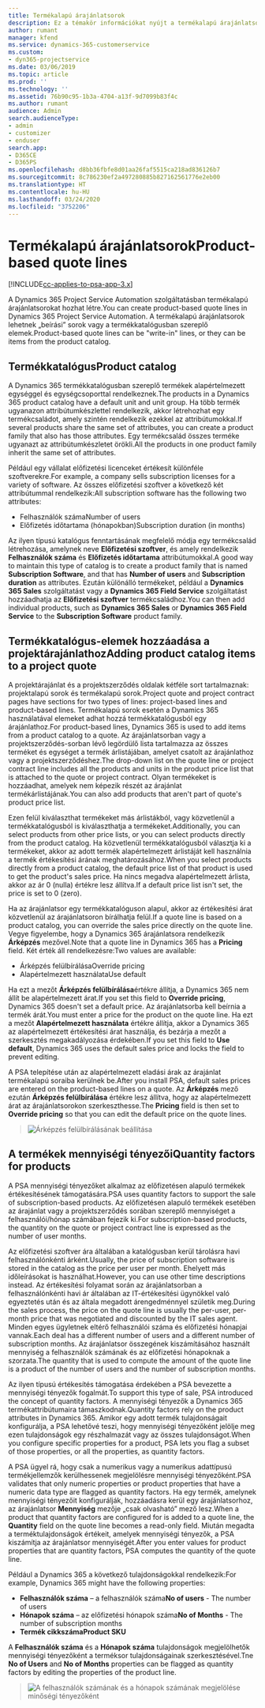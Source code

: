 ```yaml
---
title: Termékalapú árajánlatsorok
description: Ez a témakör információkat nyújt a termékalapú árajánlatsorokról.
author: rumant
manager: kfend
ms.service: dynamics-365-customerservice
ms.custom:
- dyn365-projectservice
ms.date: 03/06/2019
ms.topic: article
ms.prod: ''
ms.technology: ''
ms.assetid: 76b90c95-1b3a-4704-a13f-9d7099b83f4c
ms.author: rumant
audience: Admin
search.audienceType:
- admin
- customizer
- enduser
search.app:
- D365CE
- D365PS
ms.openlocfilehash: d8bb36fbfe8d01aa26faf5515ca218ad836126b7
ms.sourcegitcommit: 8c786230ef2a497280885b827162561776e2eb00
ms.translationtype: HT
ms.contentlocale: hu-HU
ms.lasthandoff: 03/24/2020
ms.locfileid: "3752206"
---
```

# <a name="product-based-quote-lines"></a><span data-ttu-id="06758-103">Termékalapú árajánlatsorok</span><span class="sxs-lookup"><span data-stu-id="06758-103">Product-based quote lines</span></span>

[!INCLUDE[cc-applies-to-psa-app-3.x](../includes/cc-applies-to-psa-app-3x.md)]


<span data-ttu-id="06758-104">A Dynamics 365 Project Service Automation szolgáltatásban termékalapú árajánlatsorokat hozhat létre.</span><span class="sxs-lookup"><span data-stu-id="06758-104">You can create product-based quote lines in Dynamics 365 Project Service Automation.</span></span> <span data-ttu-id="06758-105">A termékalapú árajánlatsorok lehetnek „beírási” sorok vagy a termékkatalógusban szereplő elemek.</span><span class="sxs-lookup"><span data-stu-id="06758-105">Product-based quote lines can be "write-in" lines, or they can be items from the product catalog.</span></span>

## <a name="product-catalog"></a><span data-ttu-id="06758-106">Termékkatalógus</span><span class="sxs-lookup"><span data-stu-id="06758-106">Product catalog</span></span>

<span data-ttu-id="06758-107">A Dynamics 365 termékkatalógusban szereplő termékek alapértelmezett egységgel és egységcsoporttal rendelkeznek.</span><span class="sxs-lookup"><span data-stu-id="06758-107">The products in a Dynamics 365 product catalog have a default unit and unit group.</span></span> <span data-ttu-id="06758-108">Ha több termék ugyanazon attribútumkészlettel rendelkezik, akkor létrehozhat egy termékcsaládot, amely szintén rendelkezik ezekkel az attribútumokkal.</span><span class="sxs-lookup"><span data-stu-id="06758-108">If several products share the same set of attributes, you can create a product family that also has those attributes.</span></span> <span data-ttu-id="06758-109">Egy termékcsalád összes terméke ugyanazt az attribútumkészletet örökli.</span><span class="sxs-lookup"><span data-stu-id="06758-109">All the products in one product family inherit the same set of attributes.</span></span>

<span data-ttu-id="06758-110">Például egy vállalat előfizetési licenceket értékesít különféle szoftverekre.</span><span class="sxs-lookup"><span data-stu-id="06758-110">For example, a company sells subscription licenses for a variety of software.</span></span> <span data-ttu-id="06758-111">Az összes előfizetési szoftver a következő két attribútummal rendelkezik:</span><span class="sxs-lookup"><span data-stu-id="06758-111">All subscription software has the following two attributes:</span></span>

- <span data-ttu-id="06758-112">Felhasználók száma</span><span class="sxs-lookup"><span data-stu-id="06758-112">Number of users</span></span> 
- <span data-ttu-id="06758-113">Előfizetés időtartama (hónapokban)</span><span class="sxs-lookup"><span data-stu-id="06758-113">Subscription duration (in months)</span></span>

<span data-ttu-id="06758-114">Az ilyen típusú katalógus fenntartásának megfelelő módja egy termékcsalád létrehozása, amelynek neve **Előfizetési szoftver**, és amely rendelkezik **Felhasználók száma** és **Előfizetés időtartama** attribútumokkal.</span><span class="sxs-lookup"><span data-stu-id="06758-114">A good way to maintain this type of catalog is to create a product family that is named **Subscription Software**, and that has **Number of users** and **Subscription duration** as attributes.</span></span> <span data-ttu-id="06758-115">Ezután különálló termékeket, például a **Dynamics 365 Sales** szolgáltatást vagy a **Dynamics 365 Field Service** szolgáltatást hozzáadhatja az **Előfizetési szoftver** termékcsaládhoz.</span><span class="sxs-lookup"><span data-stu-id="06758-115">You can then add individual products, such as **Dynamics 365 Sales** or **Dynamics 365 Field Service** to the **Subscription Software** product family.</span></span>

## <a name="adding-product-catalog-items-to-a-project-quote"></a><span data-ttu-id="06758-116">Termékkatalógus-elemek hozzáadása a projektárajánlathoz</span><span class="sxs-lookup"><span data-stu-id="06758-116">Adding product catalog items to a project quote</span></span>

<span data-ttu-id="06758-117">A projektárajánlat és a projektszerződés oldalak kétféle sort tartalmaznak: projektalapú sorok és termékalapú sorok.</span><span class="sxs-lookup"><span data-stu-id="06758-117">Project quote and project contract pages have sections for two types of lines: project-based lines and product-based lines.</span></span> <span data-ttu-id="06758-118">Termékalapú sorok esetén a Dynamics 365 használatával elemeket adhat hozzá termékkatalógusból egy árajánlathoz.</span><span class="sxs-lookup"><span data-stu-id="06758-118">For product-based lines, Dynamics 365 is used to add items from a product catalog to a quote.</span></span> <span data-ttu-id="06758-119">Az árajánlatsorban vagy a projektszerződés-sorban lévő legördülő lista tartalmazza az összes terméket és egységet a termék árlistájában, amelyet csatolt az árajánlathoz vagy a projektszerződéshez.</span><span class="sxs-lookup"><span data-stu-id="06758-119">The drop-down list on the quote line or project contract line includes all the products and units in the product price list that is attached to the quote or project contract.</span></span> <span data-ttu-id="06758-120">Olyan termékeket is hozzáadhat, amelyek nem képezik részét az árajánlat termékárlistájának.</span><span class="sxs-lookup"><span data-stu-id="06758-120">You can also add products that aren't part of quote's product price list.</span></span>

<span data-ttu-id="06758-121">Ezen felül kiválaszthat termékeket más árlistákból, vagy közvetlenül a termékkatalógusból is kiválaszthatja a termékeket.</span><span class="sxs-lookup"><span data-stu-id="06758-121">Additionally, you can select products from other price lists, or you can select products directly from the product catalog.</span></span> <span data-ttu-id="06758-122">Ha közvetlenül termékkatalógusból választja ki a termékeket, akkor az adott termék alapértelmezett árlistáját kell használnia a termék értékesítési árának meghatározásához.</span><span class="sxs-lookup"><span data-stu-id="06758-122">When you select products directly from a product catalog, the default price list of that product is used to get the product's sales price.</span></span> <span data-ttu-id="06758-123">Ha nincs megadva alapértelmezett árlista, akkor az ár 0 (nulla) értékre lesz állítva.</span><span class="sxs-lookup"><span data-stu-id="06758-123">If a default price list isn't set, the price is set to 0 (zero).</span></span>

<span data-ttu-id="06758-124">Ha az árajánlatsor egy termékkatalóguson alapul, akkor az értékesítési árat közvetlenül az árajánlatsoron bírálhatja felül.</span><span class="sxs-lookup"><span data-stu-id="06758-124">If a quote line is based on a product catalog, you can override the sales price directly on the quote line.</span></span> <span data-ttu-id="06758-125">Vegye figyelembe, hogy a Dynamics 365 árajánlatsora rendelkezik **Árképzés** mezővel.</span><span class="sxs-lookup"><span data-stu-id="06758-125">Note that a quote line in Dynamics 365 has a **Pricing** field.</span></span> <span data-ttu-id="06758-126">Két érték áll rendelkezésre:</span><span class="sxs-lookup"><span data-stu-id="06758-126">Two values are available:</span></span>

- <span data-ttu-id="06758-127">Árképzés felülbírálása</span><span class="sxs-lookup"><span data-stu-id="06758-127">Override pricing</span></span>  
- <span data-ttu-id="06758-128">Alapértelmezett használata</span><span class="sxs-lookup"><span data-stu-id="06758-128">Use default</span></span>

<span data-ttu-id="06758-129">Ha ezt a mezőt **Árképzés felülbírálása**értékre állítja, a Dynamics 365 nem állít be alapértelmezett árat.</span><span class="sxs-lookup"><span data-stu-id="06758-129">If you set this field to **Override pricing**, Dynamics 365 doesn't set a default price.</span></span> <span data-ttu-id="06758-130">Az árajánlatsorba kell beírnia a termék árát.</span><span class="sxs-lookup"><span data-stu-id="06758-130">You must enter a price for the product on the quote line.</span></span> <span data-ttu-id="06758-131">Ha ezt a mezőt **Alapértelmezett használata** értékre állítja, akkor a Dynamics 365 az alapértelmezett értékesítési árat használja, és bezárja a mezőt a szerkesztés megakadályozása érdekében.</span><span class="sxs-lookup"><span data-stu-id="06758-131">If you set this field to **Use default**, Dynamics 365 uses the default sales price and locks the field to prevent editing.</span></span>

<span data-ttu-id="06758-132">A PSA telepítése után az alapértelmezett eladási árak az árajánlat termékalapú soraiba kerülnek be.</span><span class="sxs-lookup"><span data-stu-id="06758-132">After you install PSA, default sales prices are entered on the product-based lines on a quote.</span></span> <span data-ttu-id="06758-133">Az **Árképzés** mező ezután **Árképzés felülbírálása** értékre lesz állítva, hogy az alapértelmezett árat az árajánlatsorokon szerkeszthesse.</span><span class="sxs-lookup"><span data-stu-id="06758-133">The **Pricing** field is then set to **Override pricing** so that you can edit the default price on the quote lines.</span></span>

> ![Árképzés felülbírálásának beállítása](media/basic-guide-10.png)
 
## <a name="quantity-factors-for-products"></a><span data-ttu-id="06758-135">A termékek mennyiségi tényezői</span><span class="sxs-lookup"><span data-stu-id="06758-135">Quantity factors for products</span></span>

<span data-ttu-id="06758-136">A PSA mennyiségi tényezőket alkalmaz az előfizetésen alapuló termékek értékesítésének támogatására.</span><span class="sxs-lookup"><span data-stu-id="06758-136">PSA uses quantity factors to support the sale of subscription-based products.</span></span> <span data-ttu-id="06758-137">Az előfizetésen alapuló termékek esetében az árajánlat vagy a projektszerződés sorában szereplő mennyiséget a felhasználói/hónap számában fejezik ki.</span><span class="sxs-lookup"><span data-stu-id="06758-137">For subscription-based products, the quantity on the quote or project contract line is expressed as the number of user months.</span></span>

<span data-ttu-id="06758-138">Az előfizetési szoftver ára általában a katalógusban kerül tárolásra havi felhasználónkénti árként.</span><span class="sxs-lookup"><span data-stu-id="06758-138">Usually, the price of subscription software is stored in the catalog as the price per user per month.</span></span> <span data-ttu-id="06758-139">Ehelyett más időleírásokat is használhat.</span><span class="sxs-lookup"><span data-stu-id="06758-139">However, you can use other time descriptions instead.</span></span> <span data-ttu-id="06758-140">Az értékesítési folyamat során az árajánlatsorban a felhasználónkénti havi ár általában az IT-értékesítési ügynökkel való egyeztetés után és az általa megadott árengedménnyel születik meg.</span><span class="sxs-lookup"><span data-stu-id="06758-140">During the sales process, the price on the quote line is usually the per-user, per-month price that was negotiated and discounted by the IT sales agent.</span></span> <span data-ttu-id="06758-141">Minden egyes ügyletnek eltérő felhasználói száma és előfizetési hónapjai vannak.</span><span class="sxs-lookup"><span data-stu-id="06758-141">Each deal has a different number of users and a different number of subscription months.</span></span> <span data-ttu-id="06758-142">Az árajánlatsor összegének kiszámításához használt mennyiség a felhasználók számának és az előfizetési hónapoknak a szorzata.</span><span class="sxs-lookup"><span data-stu-id="06758-142">The quantity that is used to compute the amount of the quote line is a product of the number of users and the number of subscription months.</span></span>

<span data-ttu-id="06758-143">Az ilyen típusú értékesítés támogatása érdekében a PSA bevezette a mennyiségi tényezők fogalmát.</span><span class="sxs-lookup"><span data-stu-id="06758-143">To support this type of sale, PSA introduced the concept of quantity factors.</span></span> <span data-ttu-id="06758-144">A mennyiségi tényezők a Dynamics 365 termékattribútumaira támaszkodnak.</span><span class="sxs-lookup"><span data-stu-id="06758-144">Quantity factors rely on the product attributes in Dynamics 365.</span></span> <span data-ttu-id="06758-145">Amikor egy adott termék tulajdonságait konfigurálja, a PSA lehetővé teszi, hogy mennyiségi tényezőként jelölje meg ezen tulajdonságok egy részhalmazát vagy az összes tulajdonságot.</span><span class="sxs-lookup"><span data-stu-id="06758-145">When you configure specific properties for a product, PSA lets you flag a subset of those properties, or all the properties, as quantity factors.</span></span>

<span data-ttu-id="06758-146">A PSA ügyel rá, hogy csak a numerikus vagy a numerikus adattípusú termékjellemzők kerülhessenek megjelölésre mennyiségi tényezőként.</span><span class="sxs-lookup"><span data-stu-id="06758-146">PSA validates that only numeric properties or product properties that have a numeric data type are flagged as quantity factors.</span></span> <span data-ttu-id="06758-147">Ha egy termék, amelynek mennyiségi tényezőit konfigurálják, hozzáadásra kerül egy árajánlatsorhoz, az árajánlatsor **Mennyiség** mezője „csak olvasható” mező lesz.</span><span class="sxs-lookup"><span data-stu-id="06758-147">When a product that quantity factors are configured for is added to a quote line, the **Quantity** field on the quote line becomes a read-only field.</span></span> <span data-ttu-id="06758-148">Miután megadta a terméktulajdonságok értékeit, amelyek mennyiségi tényezők, a PSA kiszámítja az árajánlatsor mennyiségét.</span><span class="sxs-lookup"><span data-stu-id="06758-148">After you enter values for product properties that are quantity factors, PSA computes the quantity of the quote line.</span></span>

<span data-ttu-id="06758-149">Például a Dynamics 365 a következő tulajdonságokkal rendelkezik:</span><span class="sxs-lookup"><span data-stu-id="06758-149">For example, Dynamics 365 might have the following properties:</span></span> 

- <span data-ttu-id="06758-150">**Felhasználók száma** – a felhasználók száma</span><span class="sxs-lookup"><span data-stu-id="06758-150">**No of users** - The number of users</span></span> 
- <span data-ttu-id="06758-151">**Hónapok száma** – az előfizetési hónapok száma</span><span class="sxs-lookup"><span data-stu-id="06758-151">**No of Months** - The number of subscription months</span></span>
- <span data-ttu-id="06758-152">**Termék cikkszáma**</span><span class="sxs-lookup"><span data-stu-id="06758-152">**Product SKU**</span></span> 

<span data-ttu-id="06758-153">A **Felhasználók száma** és a **Hónapok száma** tulajdonságok megjelölhetők mennyiségi tényezőként a terméksor tulajdonságainak szerkesztésével.</span><span class="sxs-lookup"><span data-stu-id="06758-153">Tne **No of Users** and **No of Months** properties can be flagged as quantity factors by editing the properties of the product line.</span></span> 

> ![A felhasználók számának és a hónapok számának megjelölése minőségi tényezőként](media/basic-guide-11.png)
 
